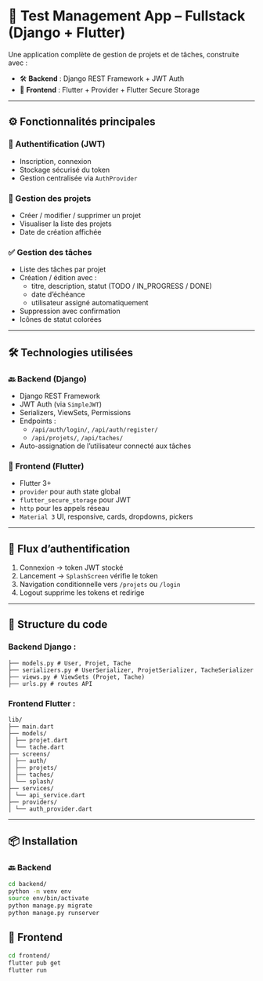 # 🧪 Test Management App – Fullstack (Django + Flutter)

Une application complète de gestion de projets et de tâches, construite avec :
- 🛠️ **Backend** : Django REST Framework + JWT Auth
- 📱 **Frontend** : Flutter + Provider + Flutter Secure Storage

---

## ⚙️ Fonctionnalités principales

### 👤 Authentification (JWT)
- Inscription, connexion
- Stockage sécurisé du token
- Gestion centralisée via `AuthProvider`

### 📁 Gestion des projets
- Créer / modifier / supprimer un projet
- Visualiser la liste des projets
- Date de création affichée

### ✅ Gestion des tâches
- Liste des tâches par projet
- Création / édition avec :
  - titre, description, statut (TODO / IN_PROGRESS / DONE)
  - date d’échéance
  - utilisateur assigné automatiquement
- Suppression avec confirmation
- Icônes de statut colorées

---

## 🛠️ Technologies utilisées

### 🔙 Backend (Django)
- Django REST Framework
- JWT Auth (via `SimpleJWT`)
- Serializers, ViewSets, Permissions
- Endpoints :
  - `/api/auth/login/`, `/api/auth/register/`
  - `/api/projets/`, `/api/taches/`
- Auto-assignation de l’utilisateur connecté aux tâches

### 📱 Frontend (Flutter)
- Flutter 3+
- `provider` pour auth state global
- `flutter_secure_storage` pour JWT
- `http` pour les appels réseau
- `Material 3` UI, responsive, cards, dropdowns, pickers

---

## 🔐 Flux d’authentification

1. Connexion → token JWT stocké
2. Lancement → `SplashScreen` vérifie le token
3. Navigation conditionnelle vers `/projets` ou `/login`
4. Logout supprime les tokens et redirige

---

## 📂 Structure du code

### Backend Django :

```core/
├── models.py # User, Projet, Tache
├── serializers.py # UserSerializer, ProjetSerializer, TacheSerializer
├── views.py # ViewSets (Projet, Tache)
├── urls.py # routes API
```


### Frontend Flutter :

```
lib/
├── main.dart
├── models/
│ ├── projet.dart
│ └── tache.dart
├── screens/
│ ├── auth/
│ ├── projets/
│ ├── taches/
│ └── splash/
├── services/
│ └── api_service.dart
├── providers/
│ └── auth_provider.dart

```



---

## 📦 Installation

### 🔙 Backend
```bash
cd backend/
python -m venv env
source env/bin/activate
python manage.py migrate
python manage.py runserver
```

## 📱 Frontend
```bash
cd frontend/
flutter pub get
flutter run

```

